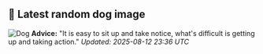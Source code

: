 ## 🐶 Latest random dog image
![Dog](https://images.dog.ceo/breeds/vizsla/n02100583_13035.jpg)
**Advice:** "It is easy to sit up and take notice, what's difficult is getting up and taking action."
*Updated: 2025-08-12 23:36 UTC*
